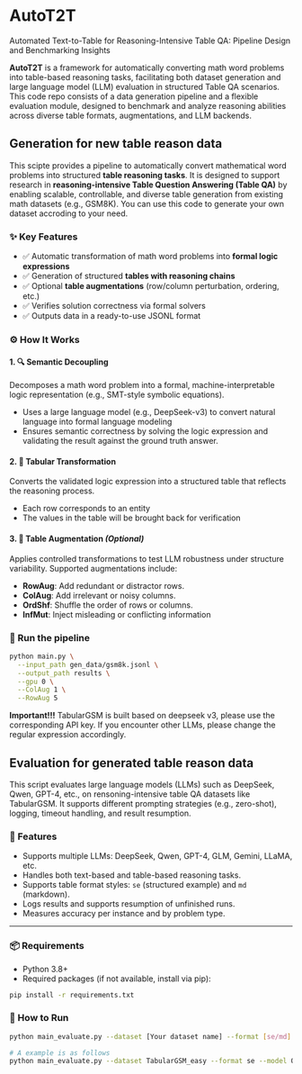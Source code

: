 # AutoT2T
Automated Text-to-Table for Reasoning-Intensive Table QA: Pipeline Design and Benchmarking Insights

**AutoT2T** is a framework for automatically converting math word problems into table-based reasoning tasks, facilitating both dataset generation and large language model (LLM) evaluation in structured Table QA scenarios. This code repo consists of a data generation pipeline and a flexible evaluation module, designed to benchmark and analyze reasoning abilities across diverse table formats, augmentations, and LLM backends.


## Generation for new table reason data

This scipte provides a pipeline to automatically convert mathematical word problems into structured **table reasoning tasks**. It is designed to support research in **reasoning-intensive Table Question Answering (Table QA)** by enabling scalable, controllable, and diverse table generation from existing math datasets (e.g., GSM8K).
You can use this code to generate your own dataset accroding to your need.

### ✨ Key Features

- ✅ Automatic transformation of math word problems into **formal logic expressions**
- ✅ Generation of structured **tables with reasoning chains**
- ✅ Optional **table augmentations** (row/column perturbation, ordering, etc.)
- ✅ Verifies solution correctness via formal solvers
- ✅ Outputs data in a ready-to-use JSONL format

### ⚙️ How It Works

#### 1. 🔍 Semantic Decoupling

Decomposes a math word problem into a formal, machine-interpretable logic representation (e.g., SMT-style symbolic equations).

- Uses a large language model (e.g., DeepSeek-v3) to convert natural language into formal language modeling
- Ensures semantic correctness by solving the logic expression and validating the result against the ground truth answer.

#### 2. 🧱 Tabular Transformation

Converts the validated logic expression into a structured table that reflects the reasoning process.

- Each row corresponds to an entity
- The values in the table will be brought back for verification

#### 3. 🔧 Table Augmentation *(Optional)*

Applies controlled transformations to test LLM robustness under structure variability. Supported augmentations include:

- **RowAug**: Add redundant or distractor rows.
- **ColAug**: Add irrelevant or noisy columns.
- **OrdShf**: Shuffle the order of rows or columns.
- **InfMut**: Inject misleading or conflicting information

### 🚀 Run the pipeline

~~~bash
python main.py \
  --input_path gen_data/gsm8k.jsonl \
  --output_path results \
  --gpu 0 \
  --ColAug 1 \
  --RowAug 5
~~~

**Important!!!** 
TabularGSM is built based on deepseek v3, please use the corresponding API key. If you encounter other LLMs, please change the regular expression accordingly.


## Evaluation for generated table reason data

This script evaluates large language models (LLMs) such as DeepSeek, Qwen, GPT-4, etc., on rensoning-intensive table QA datasets like TabularGSM. It supports different prompting strategies (e.g., zero-shot), logging, timeout handling, and result resumption.

### 🧠 Features

- Supports multiple LLMs: DeepSeek, Qwen, GPT-4, GLM, Gemini, LLaMA, etc.
- Handles both text-based and table-based reasoning tasks.
- Supports table format styles: `se` (structured example) and `md` (markdown).
- Logs results and supports resumption of unfinished runs.
- Measures accuracy per instance and by problem type.

---

### 📦 Requirements

- Python 3.8+
- Required packages (if not available, install via pip):

```bash
pip install -r requirements.txt
```

### 🚀 How to Run
```bash
python main_evaluate.py --dataset [Your dataset name] --format [se/md] --model [Your model]

# A example is as follows
python main_evaluate.py --dataset TabularGSM_easy --format se --model Qwen314B

```
